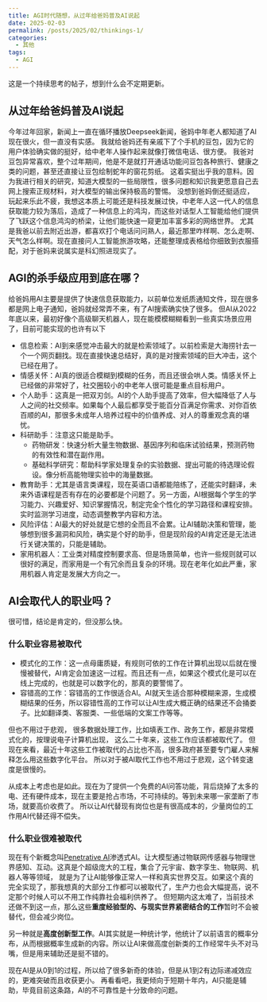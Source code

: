 ```yaml
---
title: AGI时代随想，从过年给爸妈普及AI说起
date: 2025-02-03
permalink: /posts/2025/02/thinkings-1/
categories:
  - 其他
tags:
  - AGI
---
```


这是一个持续思考的帖子，想到什么会不定期更新。

## 从过年给爸妈普及AI说起

今年过年回家，新闻上一直在循环播放Deepseek新闻，爸妈中年老人都知道了AI现在很火，但一直没有实感。
我就给爸妈还有亲戚下了个手机的豆包，因为它的用户体验确实做的挺好，给中老年人操作起来就像打微信电话、很方便。
我爸对豆包异常喜欢，整个过年期间，他是不是就打开通话功能问豆包各种旅行、健康之类的问题，甚至还直接让豆包绘制蛇年的窗花剪纸。
这着实挺出乎我的意料。因为我进行相关的研究，知道大模型的一些局限性，很多问题和知识我更愿意自己去网上搜索正规材料，对大模型的输出保持极高的警惕。
没想到爸妈倒还挺适应，玩起来乐此不疲，我想这本质上可能还是科技发展过快，中老年人这一代人的信息获取能力较为落后，造成了一种信息上的鸿沟，而这些对话型人工智能给他们提供了飞跃这个信息鸿沟的桥梁，让他们能快速一窥更加丰富多彩的网络世界。
尤其是我爸以前去附近出游，都喜欢打个电话问问熟人，最近那里咋样啊、怎么走啊、天气怎么样啊。现在直接问人工智能旅游攻略，还能整理成表格给你细致到衣服搭配，对于爸妈来说属实是科幻照进现实了。


## AGI的杀手级应用到底在哪？

给爸妈用AI主要是提供了快速信息获取能力，以前单位发纸质通知文件，现在很多都是网上电子通知，爸妈就经常弄不来，有了AI搜索确实快了很多。
但AI从2022年底以来，最初好像个高级聊天机器人，现在能模模糊糊看到一些真实场景应用了，目前可能实现的也许有以下

- 信息检索：AI到来感觉冲击最大的就是检索领域了。以前检索是大海捞针去一个一个网页翻找。现在直接快速总结好，真的是对搜索领域的巨大冲击，这个已经在用了。
- 情感关怀：AI真的很适合模糊到模糊的任务，而且还很会哄人类。情感关怀上已经做的非常好了，社交圈较小的中老年人很可能是重点目标用户。
- 个人助手：这真是一把双刃剑。AI的个人助手提高了效率，但大幅降低了人与人之间的社交频率。如果每个人最后都享受于能百分百满足你需求、对你百依百顺的AI，那很多未成年人培养过程中的价值养成、对人的尊重观念真的堪忧。
- 科研助手：注意这只能是助手。
  - 药物研发：快速分析大量生物数据、基因序列和临床试验结果，预测药物的有效性和潜在副作用。
  - 基础科学研究：帮助科学家处理复杂的实验数据、提出可能的待选理论假设。像分析高能物理实验中的海量数据。
- 教育助手：尤其是语言类课程，现在英语口语都能陪练了，还能实时翻译，未来外语课程是否有存在的必要都是个问题了。另一方面，AI根据每个学生的学习能力、兴趣爱好、知识掌握情况，制定完全个性化的学习路径和课程安排。实时监测学习进度，动态调整教学内容和方法。
- 风险评估：AI最大的好处就是它想的全而且不会累。让AI辅助决策和管理，能够想到很多漏洞和风险，确实是个好的助手，但是现阶段的AI肯定还是无法进行关键决策的，只能是辅助。
- 家用机器人：工业类对精度控制要求高、但是场景简单，也许一些规则就可以很好的满足，而家用是一个有冗余而且复杂的环境。现在老年化如此严重，家用机器人肯定是发展大方向之一。



## AI会取代人的职业吗？

很可惜，结论是肯定的，但没那么快。

### 什么职业容易被取代

- 模式化的工作：这一点母庸质疑，有规则可依的工作在计算机出现以后就在慢慢被替代，AI肯定会加速这一过程。而且还有一点，如果这个模式化是可以在线上完成的，也就是可以数字化的，那真的要警惕了。
- 容错高的工作：容错高的工作很适合AI。AI就天生适合那种模糊来源，生成模糊结果的任务，所以容错性高的工作可以让AI生成大概正确的结果还不会捅娄子。比如翻译类、客服类、一些低端的文案工作等等。

但也不用过于悲观，
很多数据处理工作，比如填表工作、政务工作，都是非常模式化的，按理说电子计算机出现，
这么二十年来，这些工作应该都被取代了。
但现在来看，最近十年这些工作被取代的占比也不高，很多政府甚至要专门雇人来解释怎么用这些数字化平台。
所以对于被AI取代工作也不用过于悲观，这个转变速度是很慢的。

从成本上考虑也是如此。现在为了提供一个免费的AI问答功能，背后烧掉了太多的电、还有硬件成本，现在主要是抢占市场，不可持续的。等到未来哪一家垄断了市场，就要高价收费了。
所以让AI代替现有岗位也是有很高成本的，少量岗位的工作用AI代替还得不偿失。


### 什么职业很难被取代

现在有个新概念叫[Penetrative AI](https://arxiv.org/abs/2310.09605)渗透式AI。让大模型通过物联网传感器与物理世界感知、互动。这真是个超级庞大的工程，集合了元宇宙、数字孪生、物联网、机器人等等领域，
就是为了让AI能够像正常人一样和真实世界交互。如果这个真的完全实现了，那我想真的大部分工作都可以被取代了，生产力也会大幅提高，说不定那个时候人可以不用工作纯靠社会福利供养了。
但短期内这太难了，当前技术还做不到这一点，那么这些**重度经验型的、与现实世界紧密结合的工作**暂时不会被替代，但会减少岗位。

另一种就是**高度创新型工作**。AI其实就是一种统计学，他统计了以前语言的概率分布，从而根据概率生成新的内容。所以让AI来做高度创新类的工作经常牛头不对马嘴，但是用来辅助还是挺不错的。

现在AI是从0到1的过程，所以给了很多新奇的体验，但是从1到2有边际递减效应的，更难突破而且收获更小。
再看看吧，我更倾向于短期十年内，AI只能是辅助，毕竟目前这条路，AI的不可靠性是十分致命的问题。

